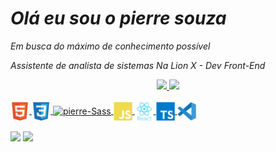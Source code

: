# <i>Olá eu sou o pierre souza</i>
 <i>Em busca do máximo de conhecimento possível </i>

 <i>Assistente de analista de sistemas Na Lion X - Dev Front-End </i>
   
<div align="center">
  <a href="https://github.com/pierresouza">
  <img height="155em" src="https://github-readme-stats.vercel.app/api?username=pierresouza&show_icons=true&theme=dark&include_all_commits=true&count_private=true"/>
  <img height="155em" src="https://github-readme-stats.vercel.app/api/top-langs/?username=pierresouza&layout=compact&langs_count=7&theme=dark"/>
</div>
  <div style="display: inline_block"><br>
   <img align="center" alt="pierre-HTML" height="30" width="30" src="https://raw.githubusercontent.com/devicons/devicon/master/icons/html5/html5-original.svg">
   <img align="center" alt="pierre-CSS" height="30" width="30" src="https://raw.githubusercontent.com/devicons/devicon/master/icons/css3/css3-original.svg">
   <img align="center" alt="pierre-Sass" height="30" width=30" src="https://cdn.jsdelivr.net/gh/devicons/devicon/icons/sass/sass-original.svg">
    <img align="center" alt="pierre-JS" height="30" width="30" src="https://raw.githubusercontent.com/devicons/devicon/master/icons/javascript/javascript-plain.svg">
     <img align="center" alt="pierre-RJS" height="30" width="30" src="https://github.com/devicons/devicon/blob/master/icons/react/react-original-wordmark.svg">
   <img align="center" alt="pierre-TS" height="30" width="30" src="https://raw.githubusercontent.com/devicons/devicon/master/icons/typescript/typescript-plain.svg">
    <img align="center" alt="pierre-VSC" height="30" width="30" src="https://raw.githubusercontent.com/devicons/devicon/master/icons/vscode/vscode-original.svg">
  </div>
  <br>
  <a href = "mailto:herouserpierre@gmail.com"><img src="https://img.shields.io/badge/-Gmail-%23333?style=for-the-badge&logo=gmail&logoColor=orange" target="_blank"></a>
  <a href="https://www.linkedin.com/in/pierre-souza-45420217b/"><img src="https://img.shields.io/badge/-LinkedIn-%230077B5?style=for-the-badge&logo=linkedin&logoColor=white" target="_blank"></a> 
  
  
